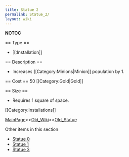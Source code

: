 ```yaml
---
title: Statue 2
permalink: Statue_2/
layout: wiki
---
```

__NOTOC__

== Type ==
* [[:Installation]]

== Description ==
* Increases [[Category:Minions|Minion]] population by 1.

== Cost ==
50 [[Category:Gold|Gold]]

== Size ==
* Requires 1 square of space.

[[Category:Installations]]

[MainPage](/keeperrl_wiki/ "wikilink")>>[Old_Wiki](/keeperrl_wiki/Old_Wiki "wikilink")>>[Old_Statue](/keeperrl_wiki/Old_Statue "wikilink")

Other items in this section
-    [Statue 0](/keeperrl_wiki/Statue_0 "wikilink")
-    [Statue 1](/keeperrl_wiki/Statue_1 "wikilink")
-    [Statue 3](/keeperrl_wiki/Statue_3 "wikilink")
